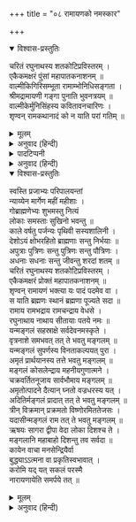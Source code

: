 +++
title = "०८ रामायणको नमस्कार"

+++

<details open><summary>विश्वास-प्रस्तुतिः</summary>

चरितं रघुनाथस्य शतकोटिप्रविस्तरम् ।  
एकैकमक्षरं पुंसां महापातकनाशनम् ॥  
वाल्मीकिगिरिसम्भूता रामाम्भोनिधिसङ्गता ।  
श्रीमद्रामायणी गङ्गा पुनाति भुवनत्रयम् ॥  
वाल्मीकेर्मुनिसिंहस्य कवितावनचारिणः ।  
शृण्वन् रामकथानादं को न याति परां गतिम् ॥
</details>

<details><summary>मूलम्</summary>

चरितं रघुनाथस्य शतकोटिप्रविस्तरम् ।  
एकैकमक्षरं पुंसां महापातकनाशनम् ॥  
वाल्मीकिगिरिसम्भूता रामाम्भोनिधिसङ्गता ।  
श्रीमद्रामायणी गङ्गा पुनाति भुवनत्रयम् ॥  
वाल्मीकेर्मुनिसिंहस्य कवितावनचारिणः ।  
शृण्वन् रामकथानादं को न याति परां गतिम् ॥
</details>

<details><summary>अनुवाद (हिन्दी)</summary>

पाठ आरम्भ करनेके बाद अध्यायके बीचमें रुकना नहीं चाहिये । रुक जानेपर फिर उसी अध्यायको आरम्भसे पढ़ना चाहिये । मध्यम स्वरसे, स्पष्ट उच्चारण करते हुए श्रद्धा तथा प्रेमसे पाठ करना चाहिये । गीत गाकर, सिर हिलाकर, जल्दबाजीसे तथा बिना अर्थ समझे पाठ करना ठीक नहीं है । संध्या-समय निम्नलिखित स्थलोंपर प्रतिदिन विश्राम करते जाना चाहिये ।  
प्रथम दिन - अयोध्याकाण्डके - ६ ठे - सर्गकी समाप्तिपर - प्रथम विश्राम ।  
द्वितीय दिन - अयोध्याकाण्डके - ८०वें सर्गकी समाप्तिपर - द्वितीय विश्राम ।  
तृतीय दिन - अरण्यकाण्डके - २०वें -  सर्गकी समाप्तिपर - तृतीय विश्राम ।  
चतुर्थ दिन - किष्किन्धाकाण्डके - ४६वें  सर्गकी समाप्तिपर - चतुर्थ विश्राम ।  
पञ्चम दिन - सुन्दरकाण्डके - ४७वें सर्गकी समाप्तिपर - पञ्चम विश्राम ।  
षष्ठ - दिन - युद्धकाण्डके - ५०वें	सर्गकी समाप्तिपर - षष्ठ विश्राम ।  
सप्तम दिन - ९९वें सर्गकी समाप्तिपर सप्तम	विश्राम ।  
अष्टम दिन - उत्तरकाण्डके - ३६वें	सर्गकी समाप्तिपर - अष्टम विश्राम ।  
नवम दिन - उत्तरकाण्डके अन्तिम सर्गके बाद पुनः युद्धकाण्डका अन्तिम सर्ग पढ़कर विश्राम करना चाहिये ।*
</details>

<details><summary>पादटिप्पनी</summary>

१. प्रथमे तु अयोध्यायाः षट्सर्गान्ते शुभा स्थितिः ।  
तस्यैवाशीतिसर्गान्ते द्वितीये दिवसे स्थितिः ॥  
तथा विंशतिसर्गान्ते चारण्यस्य तृतीयके ।  
दिने चतुर्थे षट्चत्वारिंशत्सर्गे कथास्थितिः ॥  
किष्किन्धाख्यस्य काण्डस्य पाठविद्भिरुदाहृता ।  
सुसप्तचत्वारिंशत्के सर्गान्ते सुन्दरेस्थितिम् ॥  
पञ्चमे दिवसे कुर्यादथ षष्ठे	तथोच्यते	।  
युद्धकाण्डस्य पञ्चाशत्सर्गान्ते विमला स्थितिः ॥  
एकोनशतसंख्याके सर्गान्ते सप्तमे दिने ।  
युद्धस्यैव तु काण्डस्य विश्रामः सम्प्रकीर्तितः ॥  
तथा चोत्तरकाण्डस्य षट्त्रिंशत्सर्गपूरणे ।  
अष्टमे दिवसे कृत्वा स्थितिं च नवमे दिने ॥  
शेषं समाप्य युद्धस्य चान्त्यं सर्गं पुनः पठेत् ।  
रामराज्यकथा यस्मिन् सर्ववाञ्छितदायिनी ॥  
एवं पाठक्रमः पूर्वैराचार्यैश्च विनिर्मितः ।  
(अनुष्ठानप्रकाश)
</details>

<details><summary>अनुवाद (हिन्दी)</summary>

इसके अन्य भी विश्रामस्थल हैं । एक पारायण-क्रम ऐसा भी है, जिसमें उत्तरकाण्डका पाठ नहीं किया जाता । उसके विश्रामस्थल क्रमशः इस प्रकार हैं—  
प्रथम दिवस - बालकाण्डके - ७७ वें -  सर्गकी समाप्तिपर ।  
द्वितीय दिवस - अयोध्याकाण्डके - ६० वें - सर्गकी समाप्तिपर ।  
तृतीय दिवस - अयोध्याकाण्डके - ११९ वें - सर्गकी समाप्तिपर ।  
चतुर्थ दिवस - अरण्यकाण्डके - ६८ वें- सर्गकी समाप्तिपर ।  
पञ्चम दिवस - किष्किन्धाकाण्डके - ४९ वें - सर्गकी समाप्तिपर ।  
षष्ठ दिवस	- सुन्दरकाण्डके - ५६ वें - सर्गकी समाप्तिपर ।  
सप्तम दिवस - युद्धकाण्डके - ५० वें - सर्गकी समाप्तिपर ।  
अष्टम दिवस - युद्धकाण्डके - १११ वें - सर्गकी समाप्तिपर ।  
नवम - युद्धकाण्डके - १३१ वें - सर्गकी समाप्तिपर ।  
प्रतिदिन कथा-समाप्तिके समय निम्नाङ्कित श्लोकोंके द्वारा मङ्गलाशासन करके पारायण पूरा करे ।
</details>

<details open><summary>विश्वास-प्रस्तुतिः</summary>

स्वस्ति प्रजाभ्यः परिपालयन्तां  
न्याय्येन मार्गेण महीं महीशाः ।  
गोब्राह्मणेभ्यः शुभमस्तु नित्यं  
लोकाः समस्ताः सुखिनो भवन्तु ॥  
काले वर्षतु पर्जन्यः पृथिवी सस्यशालिनी ।  
देशोऽयं क्षोभरहितो ब्राह्मणाः सन्तु निर्भयाः ॥  
अपुत्राः पुत्रिणः सन्तु पुत्रिणः सन्तु पौत्रिणः ।  
अधनाः सधनाः सन्तु जीवन्तु शरदां शतम् ॥  
चरितं रघुनाथस्य शतकोटिप्रविस्तरम् ।  
एकैकमक्षरं प्रोक्तं महापातकनाशनम् ॥  
शृण्वन् रामायणं भक्त्या यः पादं पदमेव वा ।  
स याति ब्रह्मणः स्थानं ब्रह्मणा पूज्यते सदा ॥  
रामाय रामभद्राय रामचन्द्राय वेधसे ।  
रघुनाथाय नाथाय सीतायाः पतये नमः ॥  
यन्मङ्गलं सहस्राक्षे सर्वदेवनमस्कृते ।  
वृत्रनाशे समभवत् तत् ते भवतु मङ्गलम् ॥  
यन्मङ्गलं सुपर्णस्य विनताकल्पयत् पुरा ।  
अमृतं प्रार्थयानस्य तत्ते भवतु मङ्गलम् ॥  
मङ्गलं कोसलेन्द्राय महनीयगुणात्मने ।  
चक्रवर्तितनूजाय सार्वभौमाय मङ्गलम् ॥  
अमृतोत्पादने दैत्यान् घ्नतो वज्रधरस्य यत् ।  
अदितिर्मङ्गलं प्रादात् तत् ते भवतु मङ्गलम् ॥  
त्रीन् विक्रमान् प्रक्रमतो विष्णोरमिततेजसः ।  
यदासीन्मङ्गलं राम तत् ते भवतु मङ्गलम् ॥  
ऋषयः सागरा द्वीपा वेदा लोका दिशश्च ते ।  
मङ्गलानि महाबाहो दिशन्तु तव सर्वदा ॥  
कायेन वाचा मनसेन्द्रियैर्वा  
बुद्ध्याऽऽत्मना वा प्रकृतिस्वभावात् ।  
करोमि यद् यत् सकलं परस्मै  
नारायणायेति समर्पये तत् ॥
</details>

<details><summary>मूलम्</summary>

स्वस्ति प्रजाभ्यः परिपालयन्तां  
न्याय्येन मार्गेण महीं महीशाः ।  
गोब्राह्मणेभ्यः शुभमस्तु नित्यं  
लोकाः समस्ताः सुखिनो भवन्तु ॥  
काले वर्षतु पर्जन्यः पृथिवी सस्यशालिनी ।  
देशोऽयं क्षोभरहितो ब्राह्मणाः सन्तु निर्भयाः ॥  
अपुत्राः पुत्रिणः सन्तु पुत्रिणः सन्तु पौत्रिणः ।  
अधनाः सधनाः सन्तु जीवन्तु शरदां शतम् ॥  
चरितं रघुनाथस्य शतकोटिप्रविस्तरम् ।  
एकैकमक्षरं प्रोक्तं महापातकनाशनम् ॥  
शृण्वन् रामायणं भक्त्या यः पादं पदमेव वा ।  
स याति ब्रह्मणः स्थानं ब्रह्मणा पूज्यते सदा ॥  
रामाय रामभद्राय रामचन्द्राय वेधसे ।  
रघुनाथाय नाथाय सीतायाः पतये नमः ॥  
यन्मङ्गलं सहस्राक्षे सर्वदेवनमस्कृते ।  
वृत्रनाशे समभवत् तत् ते भवतु मङ्गलम् ॥  
यन्मङ्गलं सुपर्णस्य विनताकल्पयत् पुरा ।  
अमृतं प्रार्थयानस्य तत्ते भवतु मङ्गलम् ॥  
मङ्गलं कोसलेन्द्राय महनीयगुणात्मने ।  
चक्रवर्तितनूजाय सार्वभौमाय मङ्गलम् ॥  
अमृतोत्पादने दैत्यान् घ्नतो वज्रधरस्य यत् ।  
अदितिर्मङ्गलं प्रादात् तत् ते भवतु मङ्गलम् ॥  
त्रीन् विक्रमान् प्रक्रमतो विष्णोरमिततेजसः ।  
यदासीन्मङ्गलं राम तत् ते भवतु मङ्गलम् ॥  
ऋषयः सागरा द्वीपा वेदा लोका दिशश्च ते ।  
मङ्गलानि महाबाहो दिशन्तु तव सर्वदा ॥  
कायेन वाचा मनसेन्द्रियैर्वा  
बुद्ध्याऽऽत्मना वा प्रकृतिस्वभावात् ।  
करोमि यद् यत् सकलं परस्मै  
नारायणायेति समर्पये तत् ॥
</details>

<details><summary>अनुवाद (हिन्दी)</summary>

अलग-अलग काण्डोंके सकाम२ पाठका ऋष्यादिन्यास इस प्रकार है—
</details>

